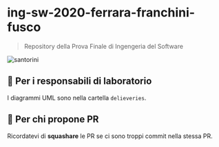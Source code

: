 ing-sw-2020-ferrara-franchini-fusco
===================================
> Repository della Prova Finale di Ingengeria del Software


![santorini](https://external-content.duckduckgo.com/iu/?u=http%3A%2F%2Froxley.com%2Fwp-content%2Fuploads%2F2016%2F03%2Fsantorini_banner_logo.png&f=1&nofb=1)

## 🧪 Per i responsabili di laboratorio
I diagrammi UML sono nella cartella `delieveries`.

## 📩 Per chi propone PR
Ricordatevi di **squashare** le PR se ci sono troppi commit nella stessa PR.
